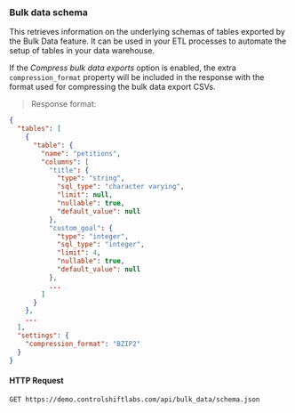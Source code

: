 ### Bulk data schema

This retrieves information on the underlying schemas of tables exported by the Bulk Data feature. It can be used
in your ETL processes to automate the setup of tables in your data warehouse.

If the _Compress bulk data exports_ option is enabled, the extra `compression_format` property will be included in the response with the format used for compressing the bulk data export CSVs.

> Response format:

```json
{
  "tables": [
    {
      "table": {
        "name": "petitions",
        "columns": [
          "title": {
            "type": "string",
            "sql_type": "character varying",
            "limit": null,
            "nullable": true,
            "default_value": null
          },
          "custom_goal": {
            "type": "integer",
            "sql_type": "integer",
            "limit": 4,
            "nullable": true,
            "default_value": null
          },
          ...
        ]
      }
    },
    ...
  ],
  "settings": {
    "compression_format": "BZIP2"
  }
}
```

#### HTTP Request

`GET https://demo.controlshiftlabs.com/api/bulk_data/schema.json`

<div></div>
